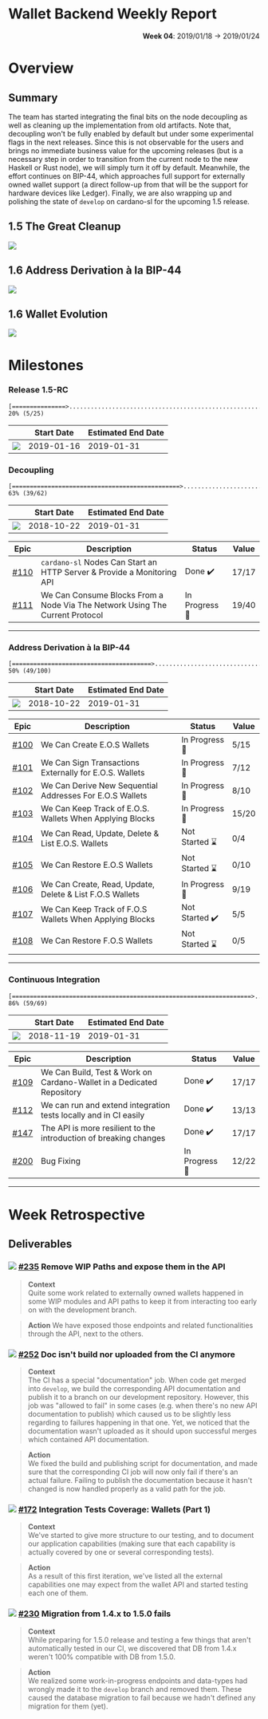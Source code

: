 # Wallet Backend Weekly Report 

<p align="right">
  <strong>Week 04</strong>: 2019/01/18 →  2019/01/24
</p>

# Overview

## Summary

The team has started integrating the final bits on the node decoupling as well
as cleaning up the implementation from old artifacts.  Note that, decoupling
won't be fully enabled by default but under some experimental flags in the next
releases. Since this is not observable for the users and brings no immediate
business value for the upcoming releases (but is a necessary step in order to
transition from the current node to the new Haskell or Rust node), we will
simply turn it off by default. Meanwhile, the effort continues on BIP-44, which
approaches full support for externally owned wallet support (a direct follow-up
from that will be the support for hardware devices like Ledger).  Finally, we
are also wrapping up and polishing the state of `develop` on cardano-sl for the
upcoming 1.5 release. 

## 1.5 The Great Cleanup

![](overview_1.5.png) 

## 1.6 Address Derivation à la BIP-44

![](overview_1.6.png)

## 1.6 Wallet Evolution

![](overview_evolution.png)

# Milestones

### Release 1.5-RC

```
[===============>...............................................................] 20% (5/25)
```

|             | Start Date | Estimated End Date |
| -----       | -----      | -----              |
| ![][1.5-rc] | 2019-01-16 | 2019-01-31         |



###  Decoupling

```
[===============================================>...............................] 63% (39/62)
```

|                 | Start Date | Estimated End Date |
| -----           | -----      | -----              |
| ![][Decoupling] | 2018-10-22 | 2019-01-31         | 


| Epic                                                                 | Description                                                                  | Status                  | Value |
| ------                                                               | ----------------------------------------------------                         | --------                | ---   |
| [#110](https://github.com/input-output-hk/cardano-wallet/issues/110) | `cardano-sl` Nodes Can Start an HTTP Server & Provide a Monitoring API       | Done :heavy_check_mark: | 17/17 |
| [#111](https://github.com/input-output-hk/cardano-wallet/issues/111) | We Can Consume Blocks From a Node Via The Network Using The Current Protocol | In Progress :hammer:    | 19/40 |


---

###  Address Derivation à la BIP-44

```
[=======================================>.......................................] 50% (49/100)
```

|             | Start Date | Estimated End Date |
| -----       | -----      | -----              |
| ![][BIP-44] | 2018-10-22 | 2019-01-31         |

| Epic                                                                 | Description                                              | Status                         | Value |
| ------                                                               | ----------------------------------------------------     | --------                       | ---   |
| [#100](https://github.com/input-output-hk/cardano-wallet/issues/100) | We Can Create E.O.S Wallets                              | In Progress :hammer:           | 5/15  |
| [#101](https://github.com/input-output-hk/cardano-wallet/issues/101) | We Can Sign Transactions Externally for E.O.S. Wallets   | In Progress :hammer:           | 7/12  |
| [#102](https://github.com/input-output-hk/cardano-wallet/issues/102) | We Can Derive New Sequential Addresses For E.O.S Wallets | In Progress :hammer:           | 8/10  |
| [#103](https://github.com/input-output-hk/cardano-wallet/issues/103) | We Can Keep Track of E.O.S. Wallets When Applying Blocks | In Progress :hammer:           | 15/20 |
| [#104](https://github.com/input-output-hk/cardano-wallet/issues/104) | We Can Read, Update, Delete & List E.O.S. Wallets        | Not Started :hourglass:        | 0/4   |
| [#105](https://github.com/input-output-hk/cardano-wallet/issues/105) | We Can Restore E.O.S Wallets                             | Not Started :hourglass:        | 0/10  |
| [#106](https://github.com/input-output-hk/cardano-wallet/issues/106) | We Can Create, Read, Update, Delete & List F.O.S Wallets | In Progress :hammer:           | 9/19  |
| [#107](https://github.com/input-output-hk/cardano-wallet/issues/107) | We Can Keep Track of F.O.S Wallets When Applying Blocks  | Not Started :heavy_check_mark: | 5/5   |
| [#108](https://github.com/input-output-hk/cardano-wallet/issues/108) | We Can Restore F.O.S Wallets                             | Not Started :hourglass:        | 0/5   |


---

### Continuous Integration

```
[===================================================================>...........] 86% (59/69)
```

|         | Start Date | Estimated End Date |
| -----   | -----      | -----              |
| ![][CI] | 2018-11-19 | 2019-01-31         |

| Epic                                                                 | Description                                                           | Status                  | Value |
| ------                                                               | ----------------------------------------------------                  | --------                | ---   |
| [#109](https://github.com/input-output-hk/cardano-wallet/issues/109) | We Can Build, Test & Work on Cardano-Wallet in a Dedicated Repository | Done :heavy_check_mark: | 17/17 |
| [#112](https://github.com/input-output-hk/cardano-wallet/issues/112) | We can run and extend integration tests locally and in CI easily      | Done :heavy_check_mark: | 13/13 |
| [#147](https://github.com/input-output-hk/cardano-wallet/issues/147) | The API is more resilient to the introduction of breaking changes     | Done :heavy_check_mark: | 17/17 |
| [#200](https://github.com/input-output-hk/cardano-wallet/issues/200) | Bug Fixing                                                            | In Progress :hammer:    | 12/22 |

---

# Week Retrospective

## Deliverables

### ![][BIP-44] [#235](https://github.com/input-output-hk/cardano-wallet/issues/235) Remove WIP Paths and expose them in the API

> **Context**  
> Quite some work related to externally owned wallets happened in some WIP modules and API paths to keep it from interacting too early on with the development branch.

> **Action**
> We have exposed those endpoints and related functionalities through the API, next to the others.


### ![][CI] [#252](https://github.com/input-output-hk/cardano-wallet/issues/252) Doc isn't build nor uploaded from the CI anymore 

> **Context**  
> The CI has a special "documentation" job. When code get merged into `develop`, we build the corresponding API documentation and publish it to a branch on our development repository. 
> However, this job was "allowed to fail" in some cases (e.g. when there's no new API documentation to publish) which caused us to be slightly less regarding to failures happening 
> in that one. Yet, we noticed that the documentation wasn't uploaded as it should upon successful merges which contained API documentation.

> **Action**  
> We fixed the build and publishing script for documentation, and made sure that the corresponding CI job will now only fail if there's an actual failure. Failing to publish the documentation
> because it hasn't changed is now handled properly as a valid path for the job.


### ![][CI] [#172](https://github.com/input-output-hk/cardano-wallet/issues/172)  Integration Tests Coverage: Wallets (Part 1) 

> **Context**  
> We've started to give more structure to our testing, and to document our application capabilities (making sure that each capability is actually covered by one or several corresponding tests).

> **Action**  
> As a result of this first iteration, we've listed all the external capabilities one may expect from the wallet API and started testing each one of them. 


### ![][1.5-rc] [#230](https://github.com/input-output-hk/cardano-wallet/issues/230) Migration from 1.4.x to 1.5.0 fails

> **Context**  
> While preparing for 1.5.0 release and testing a few things that aren't automatically tested in our CI, we discovered that DB from 1.4.x weren't 100% compatible with DB from 1.5.0.

> **Action**  
> We realized some work-in-progress endpoints and data-types had wrongly made it to the `develop` branch and removed them. These caused the database migration to fail because we hadn't
> defined any migration for them (yet).


[Decoupling]: https://img.shields.io/badge/-decoupling-%233498db.svg?style=flat-square
[BIP-44]: https://img.shields.io/badge/-BIP--44-%239b59b6.svg?style=flat-square
[CI]: https://img.shields.io/badge/-continuous%20integration-%232ecc71.svg?style=flat-square
[1.5-rc]: https://img.shields.io/badge/-1.5--rc-%231db7ff.svg?style=flat-square
